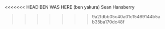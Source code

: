 <<<<<<< HEAD
BEN WAS HERE
(ben yakura)
Sean Hansberry

>>>>>>> 9a2fdbb05c40a01c15469144b5ab35ba170dc48f
